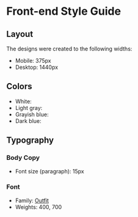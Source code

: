 # Front-end Style Guide

## Layout

The designs were created to the following widths:

- Mobile: 375px
- Desktop: 1440px

## Colors

- White: 
- Light gray: 
- Grayish blue: 
- Dark blue: 


## Typography

### Body Copy

- Font size (paragraph): 15px

### Font

- Family: [Outfit](https://fonts.google.com/specimen/Outfit)
- Weights: 400, 700
